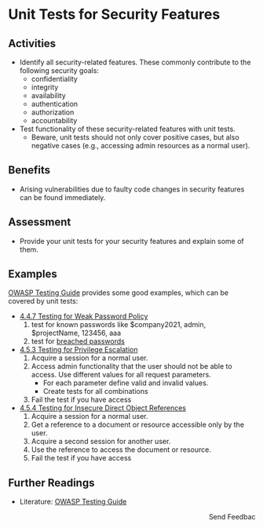 # Unit Tests for Security Features

## Activities

- Identify all security-related features. These commonly contribute to the following security goals:
  - confidentiality
  - integrity
  - availability
  - authentication
  - authorization
  - accountability
- Test functionality of these security-related features with unit tests.
  - Beware, unit tests should not only cover positive cases, but also negative cases (e.g., accessing admin resources as a normal user).

## Benefits

- Arising vulnerabilities due to faulty code changes in security features can be found immediately.

## Assessment

- Provide your unit tests for your security features and explain some of them.

## Examples

[OWASP Testing Guide](https://owasp.org/www-project-web-security-testing-guide) provides some good examples, which can be covered by unit tests:

- [4.4.7 Testing for Weak Password Policy](https://owasp.org/www-project-web-security-testing-guide/v42/4-Web_Application_Security_Testing/04-Authentication_Testing/07-Testing_for_Weak_Password_Policy.html)
  1. test for known passwords like $company2021, admin, $projectName, 123456, aaa
  1. test for [breached passwords](https://github.com/danielmiessler/SecLists/tree/master/Passwords)
- [4.5.3 Testing for Privilege Escalation](https://owasp.org/www-project-web-security-testing-guide/v42/4-Web_Application_Security_Testing/05-Authorization_Testing/03-Testing_for_Privilege_Escalation.html)
  1. Acquire a session for a normal user.
  1. Access admin functionality that the user should not be able to access. Use different values for all request parameters.
     - For each parameter define valid and invalid values.
     - Create tests for all combinations
  1. Fail the test if you have access
- [4.5.4 Testing for Insecure Direct Object References](https://owasp.org/www-project-web-security-testing-guide/v42/4-Web_Application_Security_Testing/05-Authorization_Testing/04-Testing_for_Insecure_Direct_Object_References.html)
  1. Acquire a session for a normal user.
  1. Get a reference to a document or resource accessible only by the user.
  1. Acquire a second session for another user.
  1. Use the reference to access the document or resource.
  1. Fail the test if you have access

## Further Readings

- Literature: [OWASP Testing Guide](https://owasp.org/www-project-web-security-testing-guide)

<p align="right">Send Feedbac</p>
